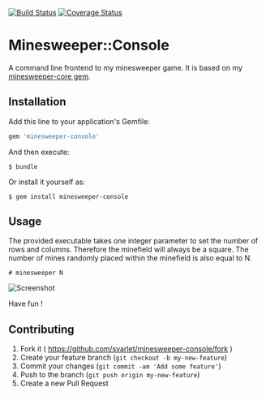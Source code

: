[![Build Status](https://travis-ci.org/svarlet/minesweeper-console.svg?branch=master)](https://travis-ci.org/svarlet/minesweeper-console)
[![Coverage Status](https://coveralls.io/repos/svarlet/minesweeper-console/badge.svg?branch=master)](https://coveralls.io/r/svarlet/minesweeper-console?branch=master)

# Minesweeper::Console

A command line frontend to my minesweeper game. It is based on my [minesweeper-core gem](https://github.com/svarlet/minesweeper-core).

## Installation

Add this line to your application's Gemfile:

```ruby
gem 'minesweeper-console'
```

And then execute:

    $ bundle

Or install it yourself as:

    $ gem install minesweeper-console

## Usage

The provided executable takes one integer parameter to set the number of rows and columns.
Therefore the minefield will always be a square. The number of mines randomly placed within the minefield is also equal to N.

```
# minesweeper N
```
![Screenshot](https://dl.dropboxusercontent.com/u/4800046/minesweeper/screenshot.png)

Have fun !

## Contributing

1. Fork it ( https://github.com/svarlet/minesweeper-console/fork )
2. Create your feature branch (`git checkout -b my-new-feature`)
3. Commit your changes (`git commit -am 'Add some feature'`)
4. Push to the branch (`git push origin my-new-feature`)
5. Create a new Pull Request
